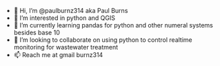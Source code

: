 - 👋 Hi, I’m @paulburnz314 aka Paul Burns
- 👀 I’m interested in python and QGIS
- 🌱 I’m currently learning pandas for python and other numeral systems besides base 10
- 💞️ I’m looking to collaborate on using python to control realtime monitoring for wastewater treatment
- 📫 Reach me at gmail burnz314

<!---
paulburnz314/paulburnz314 is a ✨ special ✨ repository because its `README.md` (this file) appears on your GitHub profile.
You can click the Preview link to take a look at your changes.
--->
